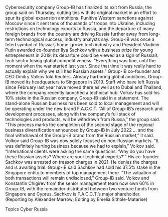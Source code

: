 Cybersecurity company Group-IB has finalized its exit from Russia, the group said on Thursday, cutting ties with its original market in an effort to spur its global expansion ambitions.
Punitive Western sanctions against Moscow since it sent tens of thousands of troops into Ukraine, including restrictions on technology exports to Russia, and the departure of many foreign brands from the country are driving Russia further away from long-term technological success, industry analysts say.
Group-IB was once a feted symbol of Russia’s home-grown tech industry and President Vladimir Putin awarded co-founder Ilya Sachkov with a business prize for young entrepreneurs in 2019. Its departure could be viewed as a sign of Russia’s tech sector losing global competitiveness.
“Everything was fine, until the moment when the war started last year. Since that time it was really hard to actually explain why we still had Russian assets,” Group-IB co-founder and CEO Dmitry Volkov told Reuters.
Already harboring global ambitions, Group-IB moved its headquarters to Singapore in 2019. Staff who have left Russia since February last year have moved there as well as to Dubai and Thailand, where the company recently launched a technical hub.
Volkov has sold his 10% stake in the Russian company, Group-IB said in a statement. The stand-alone Russian business has been sold to local management and will be operating under the new brand F.A.C.C.T.
“All of Group-IB’s research and development processes, along with the company’s full stack of technologies and products, will be withdrawn from Russia,” the group said.
“This process marks the completion of the second stage of the regional business diversification announced by Group-IB in July 2022 … and the final withdrawal of the Group-IB brand from the Russian market,” it said.
Volkov said Group-IB was now solely focused on non-Russian markets.
“It was definitely hurting business because we had to explain,” Volkov said. “International clients were asking the same questions: ‘Why do you have these Russian assets? Where are your technical experts?'”
His co-founder Sachkov was arrested on treason charges in 2021. He denies the charges and is awaiting trial. Group-IB said Sachkov had sold his 37.5% stake in the Singapore entity to members of top management there.
“The valuation of both transactions will remain undisclosed,” Group-IB said.
Volkov and Konstantin Chigirev from the senior management team now own 60% in Group-IB, with the remainder distributed between two venture funds from Singapore and Cyprus. Sachkov is F.A.C.C.T.’s major shareholder.
(Reporting by Alexander Marrow; Editing by Emelia Sithole-Matarise)

Topics
Cyber
Russia
